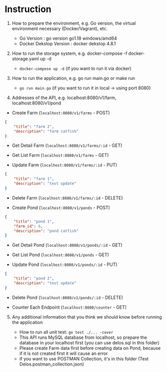 # Instruction

1. How to prepare the environment, e.g. Go version, the virtual environment necessary (Docker/Vagrant), etc.

   - Go Version : go version go1.18 windows/amd64
   - Docker Dekstop Version : docker dekstop 4.8.1

2. How to run the storage system, e.g. docker-compose -f docker-storage.yaml up -d

   - ``docker-compose up -d`` (if you want to run it via docker)

3. How to run the application, e.g. go run main.go or make run

   - ``go run main.go`` (if you want to run it in local -> using port 8080)

4. Addresses of the API, e.g. localhost:8080/v1/farm, localhost:8080/v1/pond

- Create Farm (``localhost:8080/v1/farms`` - POST)
```json
{
    "title": "farm 2",
    "description": "farm catfish"
}
```

- Get Detail Farm (``localhost:8080/v1/farms/:id`` - GET)
 
- Get List Farm (``localhost:8080/v1/farms`` - GET)
   
- Update Farm (``localhost:8080/v1/farms/:id`` - PUT)
```json
{
    "title": "farm 1",
    "description": "test update"
}
```

- Delete Farm (``localhost:8080/v1/farms/:id`` - DELETE)
   
- Create Pond (``localhost:8080/v1/ponds`` - POST)
```json
{
    "title": "pond 1",
    "farm_id": 6,
    "description": "pond catfish"
}
```

- Get Detail Pond (``localhost:8080/v1/ponds/:id`` - GET)
   
- Get List Pond (``localhost:8080/v1/ponds`` - GET)
   
- Update Pond (``localhost:8080/v1/ponds/:id`` - PUT)
```json
{
    "title": "pond 2",
    "description": "test update"
}
```

- Delete Pond (``localhost:8080/v1/ponds/:id`` - DELETE)
   
- Counter Each Endpoint (``localhost:8080/counter`` - GET)


5. Any additional information that you think we should know before running the application

   - How to run all unit test:  ``go test ./... -cover``
   - This API runs MySQL database from localhost, so prepare the database in your localhost first (you can use delos.sql in this folder)
   - Please create Farm data first before creating data on Pond, because if it is not created first it will cause an error
   - if you want to use POSTMAN Collection, it's in this folder (Test Delos.postman_collection.json)
